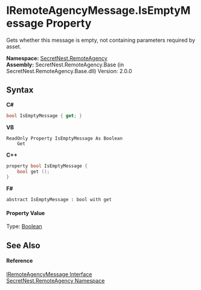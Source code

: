 # IRemoteAgencyMessage.IsEmptyMessage Property 
 

Gets whether this message is empty, not containing parameters required by asset.

**Namespace:**&nbsp;<a href="N_SecretNest_RemoteAgency">SecretNest.RemoteAgency</a><br />**Assembly:**&nbsp;SecretNest.RemoteAgency.Base (in SecretNest.RemoteAgency.Base.dll) Version: 2.0.0

## Syntax

**C#**<br />
``` C#
bool IsEmptyMessage { get; }
```

**VB**<br />
``` VB
ReadOnly Property IsEmptyMessage As Boolean
	Get
```

**C++**<br />
``` C++
property bool IsEmptyMessage {
	bool get ();
}
```

**F#**<br />
``` F#
abstract IsEmptyMessage : bool with get

```


#### Property Value
Type: <a href="https://docs.microsoft.com/dotnet/api/system.boolean" target="_blank">Boolean</a>

## See Also


#### Reference
<a href="T_SecretNest_RemoteAgency_IRemoteAgencyMessage">IRemoteAgencyMessage Interface</a><br /><a href="N_SecretNest_RemoteAgency">SecretNest.RemoteAgency Namespace</a><br />